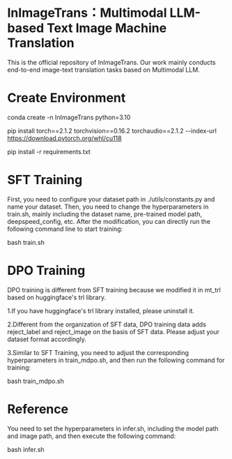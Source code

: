 # InImageTrans：Multimodal LLM-based Text Image Machine Translation

This is the official repository of InImageTrans. Our work mainly conducts end-to-end image-text translation tasks based on Multimodal LLM.

# Create Environment

conda create -n InImageTrans python=3.10


pip install torch==2.1.2 torchvision==0.16.2 torchaudio==2.1.2 --index-url https://download.pytorch.org/whl/cu118


pip install -r requirements.txt

# SFT Training

First, you need to configure your dataset path in ./utils/constants.py and name your dataset. Then, you need to change the hyperparameters in train.sh, mainly including the dataset name, pre-trained model path, deepspeed_config, etc. After the modification, you can directly run the following command line to start training:

bash train.sh

# DPO Training

DPO training is different from SFT training because we modified it in mt_trl based on huggingface's trl library.

1.If you have huggingface's trl library installed, please uninstall it.

2.Different from the organization of SFT data, DPO training data adds reject_label and reject_image on the basis of SFT data. Please adjust your dataset format accordingly.

3.Similar to SFT Training, you need to adjust the corresponding hyperparameters in train_mdpo.sh, and then run the following command for training:

bash train_mdpo.sh

# Reference

You need to set the hyperparameters in infer.sh, including the model path and image path, and then execute the following command:

bash infer.sh

